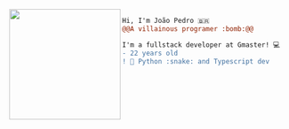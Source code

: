 <img align="left" height="200" src="https://media.giphy.com/media/9uITwFum2zFg9fBHYU/giphy.gif"/>

```diff
Hi, I'm João Pedro 🇧🇷
@@A villainous programer :bomb:@@

I'm a fullstack developer at Gmaster! 💻
- 22 years old
! 📖 Python :snake: and Typescript dev
```
